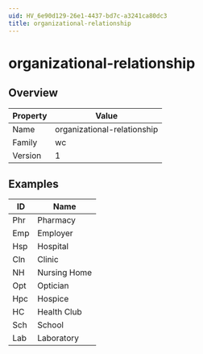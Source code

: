 ```yaml
---
uid: HV_6e90d129-26e1-4437-bd7c-a3241ca80dc3
title: organizational-relationship
---
```


# organizational-relationship

## Overview

Property|Value
---|--- 
Name|organizational-relationship 
Family|wc 
Version|1

## Examples

ID|Name
---|--- 
Phr|Pharmacy 
Emp|Employer 
Hsp|Hospital 
Cln|Clinic 
NH|Nursing Home 
Opt|Optician 
Hpc|Hospice 
HC|Health Club 
Sch|School 
Lab|Laboratory